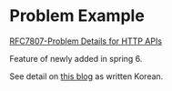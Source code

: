 # Problem Example


[RFC7807-Problem Details for HTTP APIs](https://www.rfc-editor.org/rfc/rfc7807.html)

Feature of newly added in spring 6. 

See detail on [this blog](https://yahoconut.com/7) as written Korean.
